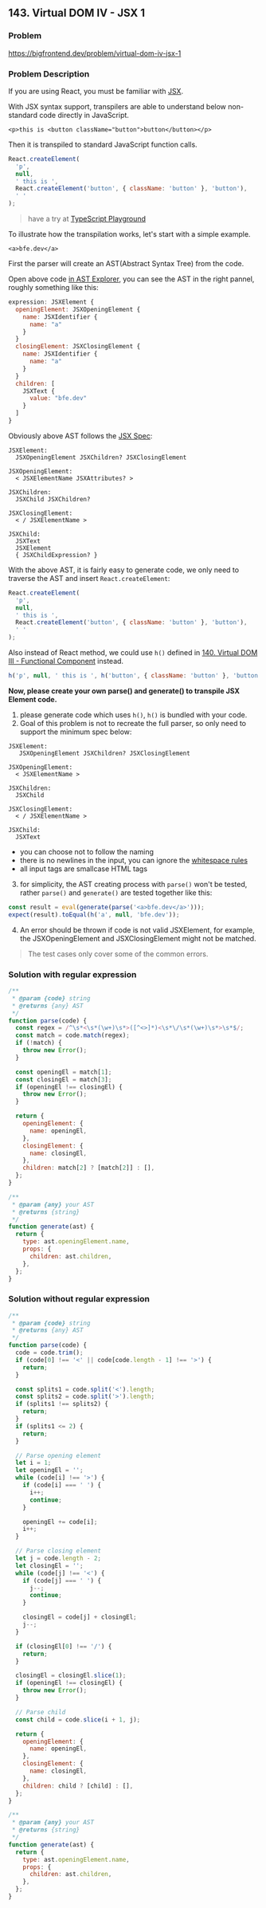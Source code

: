## 143. Virtual DOM IV - JSX 1

### Problem

https://bigfrontend.dev/problem/virtual-dom-iv-jsx-1

### Problem Description

If you are using React, you must be familiar with [JSX](https://facebook.github.io/jsx/).

With JSX syntax support, transpilers are able to understand below non-standard code directly in JavaScript.

```JSX
<p>this is <button className="button">button</button></p>
```

Then it is transpiled to standard JavaScript function calls.

```js
React.createElement(
  'p',
  null,
  ' this is ',
  React.createElement('button', { className: 'button' }, 'button'),
  ' '
);
```

> have a try at [TypeScript Playground](https://www.typescriptlang.org/play?#code/DwBwfABALgFglgZwoiwBGBXKUD2A7CAYwBsBDBBAOVIFsBTAXgCJNt8mxXc9gB6L-JD7ggA)

To illustrate how the transpilation works, let's start with a simple example.

```JSX
<a>bfe.dev</a>
```

First the parser will create an AST(Abstract Syntax Tree) from the code.

Open above code [in AST Explorer](https://astexplorer.net/#/gist/46044fc473a92974cd8f933efc7635f6/8a876a4240ecf38d64c0e0af3c693a1c54d80525), you can see the AST in the right pannel, roughly something like this:

```js
expression: JSXElement {
  openingElement: JSXOpeningElement {
    name: JSXIdentifier {
      name: "a"
    }
  }
  closingElement: JSXClosingElement {
    name: JSXIdentifier {
      name: "a"
    }
  }
  children: [
    JSXText {
      value: "bfe.dev"
    }
  ]
}
```

Obviously above AST follows the [JSX Spec](https://facebook.github.io/jsx/):

```
JSXElement:
  JSXOpeningElement JSXChildren? JSXClosingElement

JSXOpeningElement:
  < JSXElementName JSXAttributes? >

JSXChildren:
  JSXChild JSXChildren?

JSXClosingElement:
  < / JSXElementName >

JSXChild:
  JSXText
  JSXElement
  { JSXChildExpression? }
```

With the above AST, it is fairly easy to generate code, we only need to traverse the AST and insert `React.createElement`:

```js
React.createElement(
  'p',
  null,
  ' this is ',
  React.createElement('button', { className: 'button' }, 'button'),
  ' '
);
```

Also instead of React method, we could use `h()` defined in [140. Virtual DOM III - Functional Component](https://bigfrontend.dev/problem/virtual-DOM-III-Functional-Component) instead.

```js
h('p', null, ' this is ', h('button', { className: 'button' }, 'button'), ' ');
```

**Now, please create your own parse() and generate() to transpile JSX Element code.**

1. please generate code which uses `h()`, `h()` is bundled with your code.
2. Goal of this problem is not to recreate the full parser, so only need to support the minimum spec below:

```
JSXElement:
   JSXOpeningElement JSXChildren? JSXClosingElement

JSXOpeningElement:
  < JSXElementName >

JSXChildren:
  JSXChild

JSXClosingElement:
  < / JSXElementName >

JSXChild:
  JSXText
```

- you can choose not to follow the naming
- there is no newlines in the input, you can ignore the [whitespace rules](https://github.com/facebook/react/pull/480#issuecomment-31296039)
- all input tags are smallcase HTML tags

3.  for simplicity, the AST creating process with `parse()` won't be tested, rather `parse()` and `generate()` are tested together like this:

```js
const result = eval(generate(parse('<a>bfe.dev</a>')));
expect(result).toEqual(h('a', null, 'bfe.dev'));
```

4. An error should be thrown if code is not valid JSXElement, for example, the JSXOpeningElement and JSXClosingElement might not be matched.

> The test cases only cover some of the common errors.

### Solution with regular expression

```js
/**
 * @param {code} string
 * @returns {any} AST
 */
function parse(code) {
  const regex = /^\s*<\s*(\w+)\s*>([^<>]*)<\s*\/\s*(\w+)\s*>\s*$/;
  const match = code.match(regex);
  if (!match) {
    throw new Error();
  }

  const openingEl = match[1];
  const closingEl = match[3];
  if (openingEl !== closingEl) {
    throw new Error();
  }

  return {
    openingElement: {
      name: openingEl,
    },
    closingElement: {
      name: closingEl,
    },
    children: match[2] ? [match[2]] : [],
  };
}

/**
 * @param {any} your AST
 * @returns {string}
 */
function generate(ast) {
  return {
    type: ast.openingElement.name,
    props: {
      children: ast.children,
    },
  };
}
```

### Solution without regular expression

```js
/**
 * @param {code} string
 * @returns {any} AST
 */
function parse(code) {
  code = code.trim();
  if (code[0] !== '<' || code[code.length - 1] !== '>') {
    return;
  }

  const splits1 = code.split('<').length;
  const splits2 = code.split('>').length;
  if (splits1 !== splits2) {
    return;
  }
  if (splits1 <= 2) {
    return;
  }

  // Parse opening element
  let i = 1;
  let openingEl = '';
  while (code[i] !== '>') {
    if (code[i] === ' ') {
      i++;
      continue;
    }

    openingEl += code[i];
    i++;
  }

  // Parse closing element
  let j = code.length - 2;
  let closingEl = '';
  while (code[j] !== '<') {
    if (code[j] === ' ') {
      j--;
      continue;
    }

    closingEl = code[j] + closingEl;
    j--;
  }

  if (closingEl[0] !== '/') {
    return;
  }

  closingEl = closingEl.slice(1);
  if (openingEl !== closingEl) {
    throw new Error();
  }

  // Parse child
  const child = code.slice(i + 1, j);

  return {
    openingElement: {
      name: openingEl,
    },
    closingElement: {
      name: closingEl,
    },
    children: child ? [child] : [],
  };
}

/**
 * @param {any} your AST
 * @returns {string}
 */
function generate(ast) {
  return {
    type: ast.openingElement.name,
    props: {
      children: ast.children,
    },
  };
}
```
